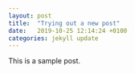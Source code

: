 ```yaml
---
layout: post
title:  "Trying out a new post"
date:   2019-10-25 12:14:24 +0100
categories: jekyll update
---
```


This is a sample post. 

